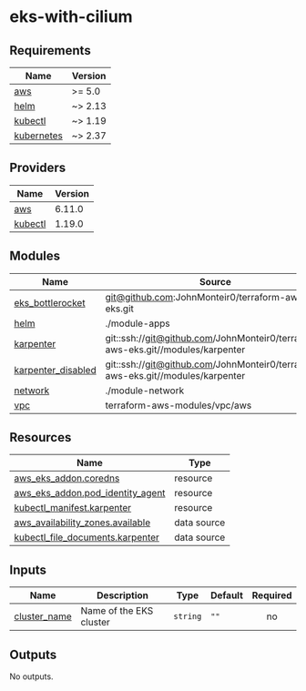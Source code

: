 # eks-with-cilium
<!-- BEGIN_TF_DOCS -->
## Requirements

| Name | Version |
|------|---------|
| <a name="requirement_aws"></a> [aws](#requirement\_aws) | >= 5.0 |
| <a name="requirement_helm"></a> [helm](#requirement\_helm) | ~> 2.13 |
| <a name="requirement_kubectl"></a> [kubectl](#requirement\_kubectl) | ~> 1.19 |
| <a name="requirement_kubernetes"></a> [kubernetes](#requirement\_kubernetes) | ~> 2.37 |

## Providers

| Name | Version |
|------|---------|
| <a name="provider_aws"></a> [aws](#provider\_aws) | 6.11.0 |
| <a name="provider_kubectl"></a> [kubectl](#provider\_kubectl) | 1.19.0 |

## Modules

| Name | Source | Version |
|------|--------|---------|
| <a name="module_eks_bottlerocket"></a> [eks\_bottlerocket](#module\_eks\_bottlerocket) | git@github.com:JohnMonteir0/terraform-aws-eks.git | n/a |
| <a name="module_helm"></a> [helm](#module\_helm) | ./module-apps | n/a |
| <a name="module_karpenter"></a> [karpenter](#module\_karpenter) | git::ssh://git@github.com/JohnMonteir0/terraform-aws-eks.git//modules/karpenter | master |
| <a name="module_karpenter_disabled"></a> [karpenter\_disabled](#module\_karpenter\_disabled) | git::ssh://git@github.com/JohnMonteir0/terraform-aws-eks.git//modules/karpenter | master |
| <a name="module_network"></a> [network](#module\_network) | ./module-network | n/a |
| <a name="module_vpc"></a> [vpc](#module\_vpc) | terraform-aws-modules/vpc/aws | ~> 5.0 |

## Resources

| Name | Type |
|------|------|
| [aws_eks_addon.coredns](https://registry.terraform.io/providers/hashicorp/aws/latest/docs/resources/eks_addon) | resource |
| [aws_eks_addon.pod_identity_agent](https://registry.terraform.io/providers/hashicorp/aws/latest/docs/resources/eks_addon) | resource |
| [kubectl_manifest.karpenter](https://registry.terraform.io/providers/gavinbunney/kubectl/latest/docs/resources/manifest) | resource |
| [aws_availability_zones.available](https://registry.terraform.io/providers/hashicorp/aws/latest/docs/data-sources/availability_zones) | data source |
| [kubectl_file_documents.karpenter](https://registry.terraform.io/providers/gavinbunney/kubectl/latest/docs/data-sources/file_documents) | data source |

## Inputs

| Name | Description | Type | Default | Required |
|------|-------------|------|---------|:--------:|
| <a name="input_cluster_name"></a> [cluster\_name](#input\_cluster\_name) | Name of the EKS cluster | `string` | `""` | no |

## Outputs

No outputs.
<!-- END_TF_DOCS -->
